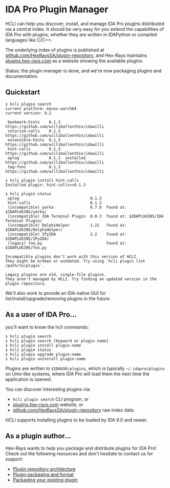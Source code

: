 # IDA Pro Plugin Manager

HCLI can help you discover, install, and manage IDA Pro plugins distributed via a central index.
It should be very easy for you extend the capabilities of IDA Pro with plugins,
 whether they are written in IDAPython or compiled languages like C/C++.

The underlying index of plugins is published at [github.com/HexRaysSA/plugin-repository](https://github.com/HexRaysSA/plugin-repository),
 and Hex-Rays maintains [plugins.hex-rays.com](https://plugins.hex-rays.com) as a website showing the available plugins.

Status: the plugin manager is done, and we're now packaging plugins and documentation.

## Quickstart

```console
❯ hcli plugin search
current platform: macos-aarch64
current version: 9.2

 bookmark-hints    0.1.3             https://github.com/williballenthin/idawilli
 colorize-calls    0.1.3             https://github.com/williballenthin/idawilli
 extensible-hints  0.1.3             https://github.com/williballenthin/idawilli
 hint-calls        0.1.3             https://github.com/williballenthin/idawilli
 oplog             0.1.3  installed  https://github.com/williballenthin/idawilli
 tag-func          0.1.3             https://github.com/williballenthin/idawilli

❯ hcli plugin install hint-calls
Installed plugin: hint-calls==0.1.3

❯ hcli plugin status
 oplog                               0.1.3
 hint-calls                          0.1.3
 (incompatible) yarka                0.7.0  found at: $IDAPLUGINS/yarka/
 (incompatible) IDA Terminal Plugin  0.0.3  found at: $IDAPLUGINS/IDA Terminal Plugin/
 (incompatible) DelphiHelper         1.21   found at: $IDAPLUGINS/DelphiHelper/
 (incompatible) IPyIDA               2.2    found at: $IDAPLUGINS/IPyIDA/
 (legacy) foo.py                            found at: $IDAPLUGINS/foo.py

Incompatible plugins don't work with this version of HCLI.
They might be broken or outdated. Try using `hcli plugin lint /path/to/plugin`.

Legacy plugins are old, single-file plugins.
They aren't managed by HCLI. Try finding an updated version in the plugin repository.
```

We'll also work to provide an IDA-native GUI for list/install/upgrade/removing plugins in the future.


## As a user of IDA Pro...

you'll want to know the hcli commands:

```
❯ hcli plugin search 
❯ hcli plugin search [keyword or plugin name]
❯ hcli plugin install plugin-name
❯ hcli plugin status
❯ hcli plugin upgrade plugin-name
❯ hcli plugin uninstall plugin-name
```

Plugins are written to `$IDAUSR/plugins`, which is typically `~/.idapro/plugins` on Unix-like systems,
where IDA Pro will load them the next time the application is opened.

You can discover interesting plugins via:

  - `hcli plugin search` CLI program, or
  - [plugins.hex-rays.com](https://plugins.hex-rays.com) website, or
  - [github.com/HexRaysSA/plugin-repository](https://github.com/HexRaysSA/plugin-repository) raw index data.

HCLI supports installing plugins to be loaded by IDA 9.0 and newer.


## As a plugin author...

Hex-Rays wants to help you package and distribute plugins for IDA Pro!
Check out the following resources and don't hesitate to contact us for support:

  - [Plugin repository architecture](../reference/plugin-repository-architecture.md)
  - [Plugin packaging and format](../reference/plugin-packaging-and-format.md)
  - [Packaging your existing plugin](../reference/packaging-your-existing-plugin.md)
